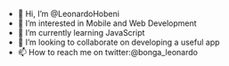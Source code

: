 - 👋 Hi, I’m @LeonardoHobeni
- 👀 I’m interested in Mobile and Web Development
- 🌱 I’m currently learning JavaScript
- 💞️ I’m looking to collaborate on developing a useful app
- 📫 How to reach me on twitter:@bonga_leonardo

<!---
LeonardoHobeni/LeonardoHobeni is a ✨ special ✨ repository because its `README.md` (this file) appears on your GitHub profile.
You can click the Preview link to take a look at your changes.
--->

